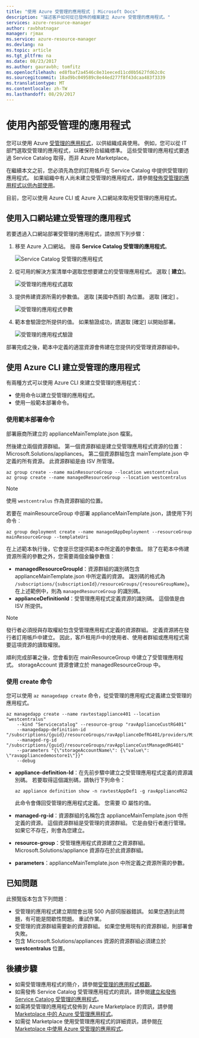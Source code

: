 ```yaml
---
title: "使用 Azure 受管理的應用程式 | Microsoft Docs"
description: "描述客戶如何從已發佈的檔案建立 Azure 受管理的應用程式。"
services: azure-resource-manager
author: ravbhatnagar
manager: rjmax
ms.service: azure-resource-manager
ms.devlang: na
ms.topic: article
ms.tgt_pltfrm: na
ms.date: 08/23/2017
ms.author: gauravbh; tomfitz
ms.openlocfilehash: ed8fbaf2a4546c8e31eeced11cd0b5627fd62c0c
ms.sourcegitcommit: 18ad9bc049589c8e44ed277f8f43dcaa483f3339
ms.translationtype: MT
ms.contentlocale: zh-TW
ms.lasthandoff: 08/29/2017
---
```

# <a name="consume-an-internal-managed-application"></a>使用內部受管理的應用程式

您可以使用 Azure [受管理的應用程式](managed-application-overview.md)，以供組織成員使用。 例如，您可以從 IT 部門選取受管理的應用程式，以確保符合組織標準。 這些受管理的應用程式要透過 Service Catalog 取得，而非 Azure Marketplace。

在繼續本文之前，您必須先為您的訂用帳戶在 Service Catalog 中提供受管理的應用程式。 如果組織中有人尚未建立受管理的應用程式，請參閱[發佈受管理的應用程式以供內部使用](managed-application-publishing.md)。

目前，您可以使用 Azure CLI 或 Azure 入口網站來取用受管理的應用程式。

## <a name="create-the-managed-application-by-using-the-portal"></a>使用入口網站建立受管理的應用程式

若要透過入口網站部署受管理的應用程式，請依照下列步驟：

1. 移至 Azure 入口網站。 搜尋 **Service Catalog 受管理的應用程式**。

   ![Service Catalog 受管理的應用程式](./media/managed-application-consumption/create-service-catalog-managed-application.png)

1. 從可用的解決方案清單中選取您想要建立的受管理應用程式。 選取 [ **建立**]。

   ![受管理的應用程式選取](./media/managed-application-consumption/select-offer.png)

1. 提供佈建資源所需的參數值。 選取 [美國中西部] 為位置。 選取 [確定] 。

   ![受管理的應用程式參數](./media/managed-application-consumption/input-parameters.png)

1. 範本會驗證您所提供的值。 如果驗證成功，請選取 [確定] 以開始部署。

   ![受管理的應用程式驗證](./media/managed-application-consumption/validation.png)

部署完成之後，範本中定義的適當資源會佈建在您提供的受管理資源群組中。

## <a name="create-the-managed-application-by-using-azure-cli"></a>使用 Azure CLI 建立受管理的應用程式

有兩種方式可以使用 Azure CLI 來建立受管理的應用程式：

* 使用命令以建立受管理的應用程式。
* 使用一般範本部署命令。

### <a name="use-the-template-deployment-command"></a>使用範本部署命令

部署廠商所建立的 applianceMainTemplate.json 檔案。

然後建立兩個資源群組。 第一個資源群組是建立受管理應用程式資源的位置：Microsoft.Solutions/appliances。 第二個資源群組包含 mainTemplate.json 中定義的所有資源。 此資源群組是由 ISV 所管理。

```azurecli
az group create --name mainResourceGroup --location westcentralus
az group create --name managedResourceGroup --location westcentralus
```

> [!NOTE]
> 使用 `westcentralus` 作為資源群組的位置。
>

若要在 mainResourceGroup 中部署 applianceMainTemplate.json，請使用下列命令︰

```azurecli
az group deployment create --name managedAppDeployment --resourceGroup mainResourceGroup --templateUri
```

在上述範本執行後，它會提示您提供範本中所定義的參數值。 除了在範本中佈建資源所需的參數之外，您需要兩個金鑰參數值︰

- **managedResourceGroupId**：資源群組的識別碼包含 applianceMainTemplate.json 中所定義的資源。 識別碼的格式為 `/subscriptions/{subscriptionId}/resourceGroups/{resoureGroupName}`。 在上述範例中，則為 `managedResourceGroup` 的識別碼。
- **applianceDefinitionId**：受管理應用程式定義資源的識別碼。 這個值是由 ISV 所提供。

> [!NOTE]
> 發行者必須授與存取權給包含受管理應用程式定義的資源群組。 定義資源將在發行者訂用帳戶中建立。 因此，客戶租用戶中的使用者、使用者群組或應用程式需要這項資源的讀取權限。

順利完成部署之後，您會看到在 mainResourceGroup 中建立了受管理應用程式。 storageAccount 資源會建立於 managedResourceGroup 中。

### <a name="use-the-create-command"></a>使用 create 命令

您可以使用 `az managedapp create` 命令，從受管理的應用程式定義建立受管理的應用程式。

```azurecli
az managedapp create --name ravtestappliance401 --location "westcentralus"
    --kind "Servicecatalog" --resource-group "ravApplianceCustRG401"
    --managedapp-definition-id "/subscriptions/{guid}/resourceGroups/ravApplianceDefRG401/providers/Microsoft.Solutions/applianceDefinitions/ravtestAppDef401"
    --managed-rg-id "/subscriptions/{guid}/resourceGroups/ravApplianceCustManagedRG401"
    --parameters "{\"storageAccountName\": {\"value\": \"ravappliancedemostore1\"}}"
    --debug
```

* **appliance-definition-Id**：在先前步驟中建立之受管理應用程式定義的資源識別碼。 若要取得這個識別碼，請執行下列命令：

  ```azurecli
  az appliance definition show -n ravtestAppDef1 -g ravApplianceRG2
  ```

  此命令會傳回受管理的應用程式定義。 您需要 ID 屬性的值。

* **managed-rg-id**：資源群組的名稱包含 applianceMainTemplate.json 中所定義的資源。 這個資源群組是受管理的資源群組。 它是由發行者進行管理。 如果它不存在，則會為您建立。
* **resource-group**：受管理應用程式資源建立之資源群組。 Microsoft.Solutions/appliance 資源存在於此資源群組。
* **parameters**：applianceMainTemplate.json 中所定義之資源所需的參數。

## <a name="known-issues"></a>已知問題

此預覽版本包含下列問題︰

* 受管理的應用程式建立期間會出現 500 內部伺服器錯誤。 如果您遇到此問題，有可能是間歇性問題。 重試作業。
* 受管理的資源群組需要新的資源群組。 如果您使用現有的資源群組，則部署會失敗。
* 包含 Microsoft.Solutions/appliances 資源的資源群組必須建立於 **westcentralus** 位置。

## <a name="next-steps"></a>後續步驟

* 如需受管理應用程式的簡介，請參閱[受管理的應用程式概觀](managed-application-overview.md)。
* 如需發佈 Service Catalog 受管理應用程式的資訊，請參閱[建立和發佈 Service Catalog 受管理的應用程式](managed-application-publishing.md)。
* 如需將受管理的應用程式發佈到 Azure Marketplace 的資訊，請參閱 [Marketplace 中的 Azure 受管理應用程式](managed-application-author-marketplace.md)。
* 如需從 Marketplace 使用受管理應用程式的詳細資訊，請參閱[在 Marketplace 中使用 Azure 受管理的應用程式](managed-application-consume-marketplace.md)。
